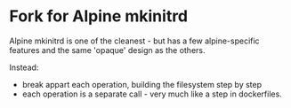 # Fork for Alpine mkinitrd

Alpine mkinitrd is one of the cleanest - but has a few alpine-specific features and the same 'opaque' design as the others.

Instead:
- break appart each operation, building the filesystem step by step
- each operation is a separate call - very much like a step in dockerfiles.

